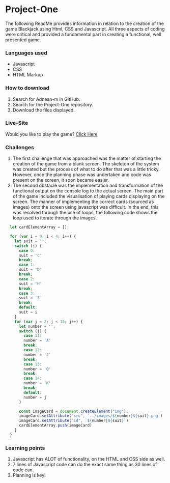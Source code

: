 # Project-One
The following ReadMe provides information in relation to the creation of the game Blackjack using Html, CSS and Javascript. All three aspects of coding were critical and provided a fundamental part in creating a functional, well presented game. 

### Languages used
* Javascript
* CSS
* HTML Markup

### How to download
1. Search for Adnaan-m in GitHub.
2. Search for the Project-One repository.
3. Download the files displayed.

### Live-Site
Would you like to play the game? [Click Here](http://www.youtube.com)

### Challenges 
1. The first challenge that was approached was the matter of starting the creation of the game from a blank screen. The skeleton of the system was created but the process of what to do after that was a little tricky. However, once the planning phase was undertaken and code was present on the screen, it soon became easier.
2. The second obstacle was the implementation and transformation of the functional output on the console log to the actual screen. The main part of the game included the visualisation of playing cards displaying on the screen. The manner of implementing the correct cards (sourced as images) onto the screen using javascript was difficult. In the end, this was resolved through the use of loops, the following code shows the loop used to iterate through the images.

```js
  let cardElementArray = [];

  for (var i = 0; i < 4; i++) {
    let suit = '';
    switch (i) {
      case 0:
      suit = 'C'
      break;
      case 1:
      suit = 'D'
      break;
      case 2:
      suit = 'H'
      break;
      case 3:
      suit = 'S'
      break;
      default:
      suit = i
    }
    for (var j = 2; j < 15; j++) {
      let number = '';
      switch (j) {
        case 11:
        number = 'A'
        break;
        case 12:
        number = 'J'
        break;
        case 13:
        number = 'Q'
        break;
        case 14:
        number = 'K'
        break;
        default:
        number = j
      }

      const imageCard = document.createElement("img");
      imageCard.setAttribute("src", `../images/${number}${suit}.png`)
      imageCard.setAttribute("id", `${number}${suit}`)
      cardElementArray.push(imageCard)
    }
  }
```
### Learning points
1. Javascript has ALOT of functionality, on the HTML and CSS side as well. 
2. 7 lines of Javascript code can do the exact same thing as 30 lines of code can.
3. Planning is key!